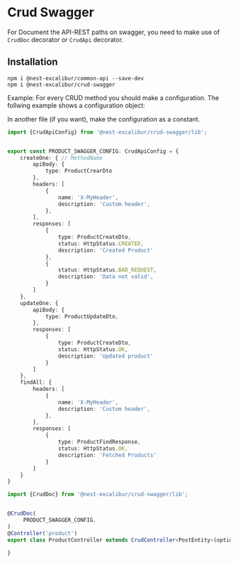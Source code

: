 # Crud Swagger

For Document the API-REST paths on swagger, you need to make use of `CrudDoc` decorator or `CrudApi` decorator.


## Installation

```shell
npm i @nest-excalibur/common-api --save-dev
npm i @nest-excalibur/crud-swagger
```


Example:
For every CRUD method you should make a configuration. The follwing example shows a configuration object:

In another file (if you want), make the configuration as a constant.

```typescript
import {CrudApiConfig} from '@nest-excalibur/crud-swagger/lib';


export const PRODUCT_SWAGGER_CONFIG: CrudApiConfig = {
    createOne: { // MethodName
        apiBody: {
            type: ProductCrearDto
        },
        headers: [
            {
                name: 'X-MyHeader',
                description: 'Custom header',
            },
        ],
        responses: [
            {
                type: ProductCreateDto,
                status: HttpStatus.CREATED,
                description: 'Created Product'
            },
            {
                status: HttpStatus.BAD_REQUEST,
                description: 'Data not valid',
            }
        ]
    },
    updateOne: {
        apiBody: {
            type: ProductUpdateDto,
        },
        responses: [
            {
                type: ProductCreateDto,
                status: HttpStatus.OK,
                description: 'Updated product'
            }
        ]
    },
    findAll: {
        headers: [
            {
                name: 'X-MyHeader',
                description: 'Custom header',
            },
        ],
        responses: [
            {
                type: ProductFindResponse,
                status: HttpStatus.OK,
                description: 'Fetched Products'
            }
        ]
    }
}
```

```typescript
import {CrudDoc} from '@nest-excalibur/crud-swagger/lib';


@CrudDoc(
     PRODUCT_SWAGGER_CONFIG,
)
@Controller('product')
export class ProductController extends CrudController<PostEntity>(options){
    
}
```

